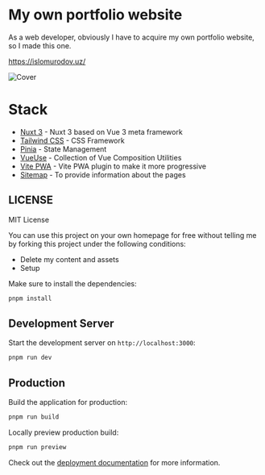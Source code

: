 # My own portfolio website

As a web developer, obviously I have to acquire my own portfolio website, so I made this one.

https://islomurodov.uz/

![Cover](https://i.ibb.co/2scLw3H/og-image.png)

# Stack

- [Nuxt 3](https://nuxt.com/) - Nuxt 3 based on Vue 3 meta framework
- [Tailwind CSS](https://tailwindcss.com/) - CSS Framework
- [Pinia](https://pinia.vuejs.org/) - State Management
- [VueUse](https://vueuse.org/) - Collection of Vue Composition Utilities
- [Vite PWA](https://vite-pwa-org.netlify.app/) - Vite PWA plugin to make it more progressive
- [Sitemap](https://nuxt.com/modules/sitemap) - To provide information about the pages


## LICENSE

MIT License

You can use this project on your own homepage for free without telling me by forking this project under the following conditions:

- Delete my content and assets
- Setup

Make sure to install the dependencies:

```bash
pnpm install
```

## Development Server

Start the development server on `http://localhost:3000`:

```bash
pnpm run dev
```

## Production

Build the application for production:

```bash
pnpm run build
```

Locally preview production build:

```bash
pnpm run preview
```

Check out the [deployment documentation](https://nuxt.com/docs/getting-started/deployment) for more information.
